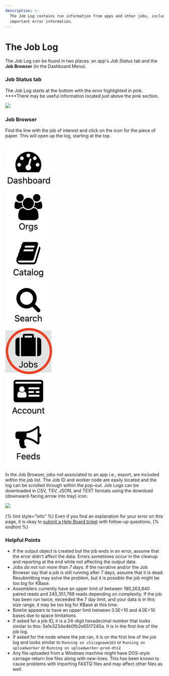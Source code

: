 ```yaml
---
description: >-
  The Job Log contains run information from apps and other jobs, including
  important error information.
---
```


# The Job Log

The Job Log can be found in two places: an app's _Job Status_ tab and the **Job Browser** \(in the Dashboard Menu\).

### **Job Status tab**

The Job Log starts at the bottom with the error highlighted in pink. ****There may be useful information located just above the pink section. 

![](http://kbase.us/wp-content/uploads/2014/10/AppErrorStatus-1.png)

### **Job Browser**

Find the line with the job of interest and click on the icon for the piece of paper. This will open up the log, starting at the top. 

![](../.gitbook/assets/jobsfeed_dashboardmenu.png)

In the Job Browser, jobs not associated to an app i.e., export, are included within the job list. The Job ID and worker node are easily located and the log can be scrolled through within the pop-out. Job Logs can be downloaded in CSV, TSV, JSON, and TEXT formats using the download \(downward-facing arrow into tray\) icon. 

![](../.gitbook/assets/joblog_jobbrowser.gif)

{% hint style="info" %}
Even if you find an explanation for your error on this page, it is okay to [submit a Help Board ticket](support.md) with follow-up questions.
{% endhint %}

### Helpful Points

* If the output object is created but the job ends in an error, assume that the error didn’t affect the data. Errors sometimes occur in the cleanup and reporting at the end while not affecting the output data.
* Jobs _do not run more than 7 days_. If the narrative and/or the Job Browser say that a job is still running after 7 days, assume that it is dead. Resubmitting may solve the problem, but it is possible the job might be too big for KBase. 
* Assemblers currently have an upper limit of between 180,263,840 paired reads and 240,351,788 reads depending on complexity. If the job has been run twice, exceeded the 7 day limit, and your data is in this size range, it may be too big for KBase at this time.
* Bowtie appears to have an upper limit between 3.5E+10 and 4.0E+10 bases due to space limitations.
* If asked for a job ID, it is a 24-digit hexadecimal number that looks similar to this: 5e1e3234e4b0fb2e6517240a. It is in the first line of the job log.
* If asked for the node where the job ran, it is on the first line of the job log and looks similar to `Running on chicagoawe163` or `Running on uploadworker` or `Running on uploadworker-prod-dtn2`
* Any file uploaded from a Windows machine might have  DOS-style carriage-return line files along with new-lines. This has been known to cause problems with importing FASTQ files  and may affect other files as well.

